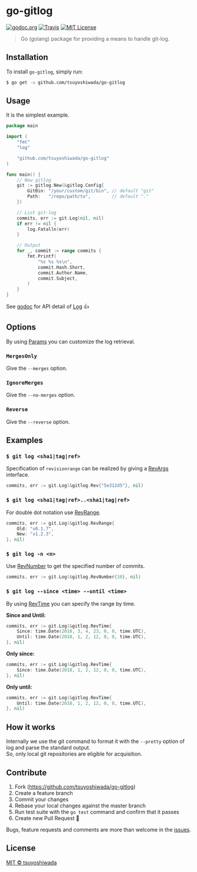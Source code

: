 # go-gitlog

[![godoc.org](https://img.shields.io/badge/godoc-reference-blue.svg?style=flat-square)](https://godoc.org/github.com/tsuyoshiwada/go-gitlog)
[![Travis](https://img.shields.io/travis/tsuyoshiwada/go-gitlog.svg?style=flat-square)](https://travis-ci.org/tsuyoshiwada/go-gitlog)
[![MIT License](http://img.shields.io/badge/license-MIT-blue.svg?style=flat-square)](https://github.com/tsuyoshiwada/go-gitlog/blob/master/LICENSE)

> Go (golang) package for providing a means to handle git-log.




## Installation

To install `go-gitlog`, simply run:

```bash
$ go get -u github.com/tsuyoshiwada/go-gitlog
```




## Usage

It is the simplest example.

```go
package main

import (
	"fmt"
	"log"

	"github.com/tsuyoshiwada/go-gitlog"
)

func main() {
	// New gitlog
	git := gitlog.New(&gitlog.Config{
		GitBin: "/your/custom/git/bin", // default "git"
		Path:   "/repo/path/to",        // default "."
	})

	// List git-log
	commits, err := git.Log(nil, nil)
	if err != nil {
		log.Fatalln(err)
	}

	// Output
	for _, commit := range commits {
		fmt.Printf(
			"%s %s %s\n",
			commit.Hash.Short,
			commit.Author.Name,
			commit.Subject,
		)
	}
}
```

See [godoc](https://godoc.org/github.com/tsuyoshiwada/go-gitlog) for API detail of [Log](https://godoc.org/github.com/tsuyoshiwada/go-gitlog#GitLog) :+1:




## Options

By using [Params](https://godoc.org/github.com/tsuyoshiwada/go-gitlog#Params) you can customize the log retrieval.


### `MergesOnly`

Give the `--merges` option.


### `IgnoreMerges`

Give the `--no-merges` option.


### `Reverse`

Give the `--reverse` option.




## Examples


### `$ git log <sha1|tag|ref>`

Specification of `revisionrange` can be realized by giving a [RevArgs](https://godoc.org/github.com/tsuyoshiwada/go-gitlog#RevArgs) interface.

```go
commits, err := git.Log(&gitlog.Rev{"5e312d5"}, nil)
```


### `$ git log <sha1|tag|ref>..<sha1|tag|ref>`

For double dot notation use [RevRange](https://godoc.org/github.com/tsuyoshiwada/go-gitlog#RevRange).

```go
commits, err := git.Log(&gitlog.RevRange{
	Old: "v0.1.7",
	New: "v1.2.3",
}, nil)
```


### `$ git log -n <n>`

Use [RevNumber](https://godoc.org/github.com/tsuyoshiwada/go-gitlog#RevNumber) to get the specified number of commits.

```go
commits, err := git.Log(&gitlog.RevNumber{10}, nil)
```


### `$ git log --since <time> --until <time>`

By using [RevTime](https://godoc.org/github.com/tsuyoshiwada/go-gitlog#RevTime) you can specify the range by time.

**Since and Until:**

```go
commits, err := git.Log(&gitlog.RevTime{
	Since: time.Date(2018, 3, 4, 23, 0, 0, time.UTC),
	Until: time.Date(2018, 1, 2, 12, 0, 0, time.UTC),
}, nil)
```

**Only since:**

```go
commits, err := git.Log(&gitlog.RevTime{
	Since: time.Date(2018, 1, 2, 12, 0, 0, time.UTC),
}, nil)
```

**Only until:**

```go
commits, err := git.Log(&gitlog.RevTime{
	Until: time.Date(2018, 1, 2, 12, 0, 0, time.UTC),
}, nil)
```




## How it works

Internally we use the git command to format it with the `--pretty` option of log and parse the standard output.  
So, only local git repositories are eligible for acquisition.




## Contribute

1. Fork (https://github.com/tsuyoshiwada/go-gitlog)
1. Create a feature branch
1. Commit your changes
1. Rebase your local changes against the master branch
1. Run test suite with the `go test` command and confirm that it passes
1. Create new Pull Request :muscle:

Bugs, feature requests and comments are more than welcome in the [issues](https://github.com/tsuyoshiwada/go-gitlog/issues).




## License

[MIT © tsuyoshiwada](./LICENSE)
